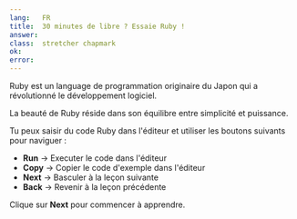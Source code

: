 ```yaml
---
lang:   FR
title:  30 minutes de libre ? Essaie Ruby !
answer:
class:  stretcher chapmark
ok:
error:
---
```


Ruby est un language de programmation originaire du Japon qui a
révolutionné le développement logiciel.

La beauté de Ruby réside dans son équilibre entre simplicité et puissance.

Tu peux saisir du code Ruby dans l'éditeur et utiliser les boutons suivants pour naviguer :

- __Run__ &rarr; Executer le code dans l'éditeur
- __Copy__ &rarr; Copier le code d'exemple dans l'éditeur
- __Next__ &rarr; Basculer à la leçon suivante
- __Back__ &rarr; Revenir à la leçon précédente

<div class="foxes">Clique sur <strong>Next</strong> pour commencer à apprendre.</div>
